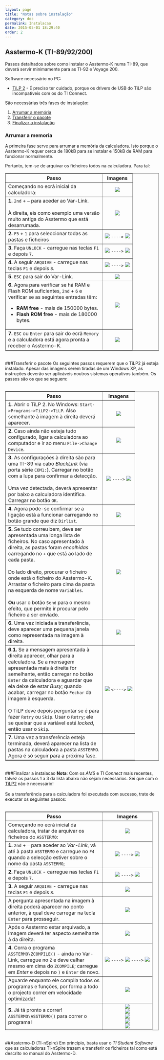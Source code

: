 ```yaml
---
layout: page
title: "Notas sobre instalação"
category: doc
permalink: Instalacao
date: 2015-05-01 18:29:40
order: 2
---
```


## Asstermo-K (TI-89/92/200)

Passos detalhados sobre como instalar o Asstermo-K numa TI-89, que deverá servir minimamente para as TI-92 e Voyage 200.

Software necessário no PC:
  * [TiLP 2](http://lpg.ticalc.org/prj_tilp/) - É preciso ter cuidado, porque os drivers de USB do TiLP são incompatíveis com os do TI Connect.

São necessárias três fases de instalação:
  1. [Arrumar a memória](#Arrumar_a_memoria)
  1. [Transferir o pacote](#Transferir_o_pacote)
  1. [Finalizar a instalação](#Finalizar_a_instalacao)

### Arrumar a memoria
A primeira fase serve para arrumar a memória da calculadora. Isto porque o Asstermo-K requer cerca de 180kB para se instalar e 150kB de RAM para funcionar normalmente.

Portanto, tem-se de arquivar os ficheiros todos na calculadora. Para tal:
<table border='1' title='Passos de arrumação'><tbody>
<tr>
<th> Passo </th>
<th> Imagens </th>
<tr>
<td width='300'> Começando no ecrã inicial da calculadora:<br>
<td align='center'> <img src='http://asstermo.github.io/imgKinst/fase1_000.png' />
<tr>
<td> <b>1.</b> <code>2nd</code> + <code>–</code> para aceder ao Var-Link.<br>
<br>
À direita, eis como exemplo uma versão muito antiga do Asstermo que está desarrumada.<br>
<td align='center'> <img src='http://asstermo.github.io/imgKinst/fase1_001.png' />
<tr>
<td> <b>2.</b> <code>F5</code> + <code>1</code> para seleccionar todas as pastas e ficheiros<br>
<td align='center'> <img src='http://asstermo.github.io/imgKinst/fase1_002.png' /> <code>----&gt;</code> <img src='http://asstermo.github.io/imgKinst/fase1_003.png' />
<tr>
<td> <b>3.</b> Faça <code>UNLOCK</code> - carregue nas teclas <code>F1</code> e depois <code>7</code>.<br>
<td align='center'> <img src='http://asstermo.github.io/imgKinst/fase1_004.png' /> <code>----&gt;</code> <img src='http://asstermo.github.io/imgKinst/fase1_005.png' />
<tr>
<td> <b>4.</b> A seguir <code>ARQUIVE</code> - carregue nas teclas <code>F1</code> e depois <code>8</code>.<br>
<td align='center'> <img src='http://asstermo.github.io/imgKinst/fase1_006.png' /> <code>----&gt;</code> <img src='http://asstermo.github.io/imgKinst/fase1_007.png' />
<tr>
<td> <b>5.</b> <code>ESC</code> para sair do Var-Link.<br>
<td align='center'> <img src='http://asstermo.github.io/imgKinst/fase1_000.png' />
<tr>
<td> <b>6.</b> Agora para verificar se há RAM e Flash ROM suficientes, <code>2nd</code> + <code>6</code>  e verificar se as seguintes entradas têm:<br>
<ul><li><b>RAM free</b> - mais de 150000 bytes.<br>
</li><li><b>Flash ROM free</b> -  mais de 180000 bytes.<br>
<td align='center'> <img src='http://asstermo.github.io/imgKinst/fase1_008.png' />
<tr>
<td> <b>7.</b> <code>ESC</code> ou <code>Enter</code> para sair do ecrã <code>Memory</code> e a calculadora está agora pronta a receber o Asstermo-K.<br>
<td align='center'> <img src='http://asstermo.github.io/imgKinst/fase1_000.png' />
<tr>
<table></li></ul>

<br>
###Transferir o pacote
Os seguintes passos requerem que o TiLP2 já esteja instalado. Apesar das imagens serem tiradas de um Windows XP, as instruções deverão ser aplicáveis noutros sistemas operativos também. Os passos são os que se seguem:<br>
<table border='1' title='Passos de transferência'><tbody>
<tr>
<th> Passo </th>
<th> Imagens </th>
<tr>
<td width='300'> <b>1.</b> Abrir o TiLP 2. No Windows: <code>Start-&gt;Programs-&gt;TiLP2-&gt;TiLP</code>. Also semelhante à imagem à direita deverá aparecer.<br>
<td align='center'> <img src='http://asstermo.github.io/imgKinst/fase2_001.png' />
<tr>
<td> <b>2.</b> Caso ainda não esteja tudo configurado, ligar a calculadora ao computador e ir ao menu <code>File-&gt;Change Device</code>.<br>
<td align='center'> <img src='http://asstermo.github.io/imgKinst/fase2_002.png' />
<tr>
<td> <b>3.</b> As configurações à direita são para uma TI-89 via cabo <i>BlackLink</i> (via porta série <code>COM1:</code>). Carregar no botão com a lupa para confirmar a detecção.<br>
<br>
Uma vez detectada, deverá apresentar por baixo a calculadora identifica. Carregar no botão <code>OK</code>.<br>
<td align='center'> <img src='http://asstermo.github.io/imgKinst/fase2_003.png' /> <code>----&gt;</code> <img src='http://asstermo.github.io/imgKinst/fase2_004.png' />
<tr>
<td> <b>4.</b> Agora pode-se confirmar se a ligação está a funcionar carregando no botão grande que diz <code>Dirlist</code>.<br>
<td align='center'> <img src='http://asstermo.github.io/imgKinst/fase2_005.png' />
<tr>
<td> <b>5.</b> Se tudo correu bem, deve ser apresentada uma longa lista de ficheiros. No caso apresentado à direita, as pastas foram <i>encolhidas</i> carregando no <code>+</code> que está ao lado de cada pasta.<br>
<br>
Do lado direito, procurar o ficheiro onde está o ficheiro do Asstermo-K. Arrastar o ficheiro para cima da pasta na esquerda de nome <code>Variables</code>.<br>
<br>
<b>Ou</b> usar o botão <code>Send</code> para o mesmo efeito, que permite ir procurar pelo ficheiro a ser enviado.<br>
<td align='center'> <img src='http://asstermo.github.io/imgKinst/fase2_006.png' />
<tr>
<td> <b>6.</b> Uma vez iniciada a transferência, deve aparecer uma pequena janela como representada na imagem à direita.<br>
<td align='center'> <img src='http://asstermo.github.io/imgKinst/fase2_007.png' />
<tr>
<td> <b>6.1.</b> Se a mensagem apresentada à direita aparecer, olhar para a calculadora. Se a mensagem apresentada mais à direita for semelhante, então carregar no botão <code>Enter</code> da calculadora e aguardar que ela deixe de estar <i>Busy</i>; quando acabar, carregar no botão <code>Fechar</code> da imagem à esquerda.<br>
<br>
O TiLP deve depois perguntar se é para fazer <code>Retry</code> ou <code>Skip</code>. Usar o <code>Retry</code>; ele se queixar que a variável está <i>locked</i>, então usar o <code>Skip</code>.<br>
<td align='center'> <img src='http://asstermo.github.io/imgKinst/fase2_008.png' /> <code>&lt;----&gt;</code> <img src='http://asstermo.github.io/imgKinst/fase3_006.png' />
<tr>
<td> <b>7.</b> Uma vez a transferência esteja terminada, deverá aparecer na lista de pastas na calculadora a pasta <code>ASSTERMO</code>. Agora é só seguir para a próxima fase.<br>
<td align='center'>
<tr>
<table>

<br>
###Finalizar a instalacao
<b>Nota</b>: Com os <i>AMS</i> e <i>TI Connect</i> mais recentes, talvez os passos 1 a 3 da lista abaixo não sejam necessários. Sei que com o <a href='http://lpg.ticalc.org/prj_tilp/'>TiLP2</a> não é necessário!<br>
<br>
Se a transferência para a calculadora foi executada com sucesso, trate de executar os seguintes passos:<br>
<table border='1' title='Passos de finalizar a instalação'><tbody>
<tr>
<th> Passo </th>
<th> Imagens </th>
<tr>
<td width='300'> Começando no ecrã inicial da calculadora, tratar de arquivar os ficheiros do <code>ASSTERMO</code>:<br>
<td align='center'> <img src='http://asstermo.github.io/imgKinst/fase1_000.png' />
<tr>
<td> <b>1.</b> <code>2nd</code> + <code>–</code> para aceder ao <i>Var-Link</i>, vá até à pasta <code>ASSTERMO</code> e carregue no <code>F4</code> quando a selecção estiver sobre o nome da pasta <code>ASSTERMO</code>;<br>
<td align='center'> <img src='http://asstermo.github.io/imgKinst/fase3_001.png' /> <code>----&gt;</code> <img src='http://asstermo.github.io/imgKinst/fase3_002.png' />
<tr>
<td> <b>2.</b> Faça <code>UNLOCK</code> - carregue nas teclas <code>F1</code> e depois <code>7</code>.<br>
<td align='center'> <img src='http://asstermo.github.io/imgKinst/fase3_003.png' /> <code>----&gt;</code> <img src='http://asstermo.github.io/imgKinst/fase3_004.png' />
<tr>
<td> <b>3.</b> A seguir <code>ARQUIVE</code> - carregue nas teclas <code>F1</code> e depois <code>8</code>.<br>
<td align='center'> <img src='http://asstermo.github.io/imgKinst/fase3_005.png' />
<tr>
<td> A pergunta apresentada na imagem à direita poderá aparecer no ponto anterior, à qual deve carregar na tecla <code>Enter</code> para prosseguir.<br>
<td align='center'> <img src='http://asstermo.github.io/imgKinst/fase3_006.png' />
<tr>
<td> Após o Asstermo estar arquivado, a imagem deverá ter aspecto semelhante à da direita.<br>
<td align='center'> <img src='http://asstermo.github.io/imgKinst/fase3_007.png' />
<tr>
<td> <b>4.</b> Corra o programa <code>ASSTERMO\ZCOMPILE()</code> - ainda no Var-Link, carregue no <code>Z</code> e deve calhar mesmo em cima do <code>ZCOMPILE</code>; carregue em <i>Enter</i> e depois no <code>)</code> e <code>Enter</code> de novo.<br>
<td align='center'> <img src='http://asstermo.github.io/imgKinst/fase3_008.png' /> <code>----&gt;</code> <img src='http://asstermo.github.io/imgKinst/fase3_009.png' /> <code>----&gt;</code> <img src='http://asstermo.github.io/imgKinst/fase3_010.png' />
<tr>
<td> Aguarde enquanto ele compila todos os programas e funções, por forma a todo o projecto correr em velocidade optimizada!<br>
<td align='center'> <img src='http://asstermo.github.io/imgKinst/fase3_011.png' />
<tr>
<td> <b>5.</b> Já tá pronto a correr! <code>ASSTERMO\ASSTERMO()</code> para correr o programa!<br>
<td align='center'> <img src='http://asstermo.github.io/imgKinst/fase3_012.png' /> <br> <img src='http://asstermo.github.io/imgKinst/fase3_013.png' /> <br> <img src='http://asstermo.github.io/imgKinst/fase3_014.png' /> <br> <img src='http://asstermo.github.io/imgKinst/fase3_015.png' /> <br> <img src='http://asstermo.github.io/imgKinst/fase3_016.png' />
<tr>
<table>

<br>
##Asstermo-D (TI-nSpire)
Em princípio, basta usar o <i>TI Student Software</i> que as calculadoras TI-nSpire trazem e transferir os ficheiros tal como está descrito no manual do Asstermo-D.
